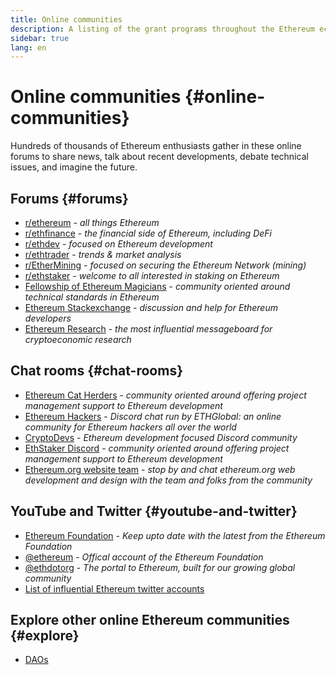 ```yaml
---
title: Online communities
description: A listing of the grant programs throughout the Ethereum ecosystem.
sidebar: true
lang: en
---
```


# Online communities {#online-communities}

Hundreds of thousands of Ethereum enthusiasts gather in these online forums to share news, talk about recent developments, debate technical issues, and imagine the future.

## Forums {#forums}

- [r/ethereum](https://www.reddit.com/r/ethereum/) - _all things Ethereum_
- [r/ethfinance](https://www.reddit.com/r/ethfinance/) - _the financial side of Ethereum, including DeFi_
- [r/ethdev](https://www.reddit.com/r/ethdev/) - _focused on Ethereum development_
- [r/ethtrader](https://www.reddit.com/r/ethtrader/) - _trends & market analysis_
- [r/EtherMining](https://www.reddit.com/r/EtherMining/) - _focused on securing the Ethereum Network (mining)_
- [r/ethstaker](https://www.reddit.com/r/ethstaker/) - _welcome to all interested in staking on Ethereum_
- [Fellowship of Ethereum Magicians](https://ethereum-magicians.org) - _community oriented around technical standards in Ethereum_
- [Ethereum Stackexchange](https://ethereum.stackexchange.com) - _discussion and help for Ethereum developers_
- [Ethereum Research](https://ethresear.ch) - _the most influential messageboard for cryptoeconomic research_

## Chat rooms {#chat-rooms}

- <Icon name="discord" /> <a href="https://discord.gg/tzYmDmF">Ethereum Cat Herders</a> - <i>community oriented around offering project management support to Ethereum development</i>
- <Icon name="discord" /> <a href="https://ethglobal.co/discord">Ethereum Hackers</a> - <i>Discord chat run by ETHGlobal: an online community for Ethereum hackers all over the world</i>
- <Icon name="discord" /> <a href="https://discord.gg/5W5tVb3">CryptoDevs</a> - <i>Ethereum development focused Discord community</i>
- <Icon name="discord" /> <a href="https://discord.io/ethstaker">EthStaker Discord</a> - <i>community oriented around offering project management support to Ethereum development</i>
- <Icon name="discord" /> <a href="https://discord.gg/CetY6Y4">Ethereum.org website team</a> - <i>stop by and chat ethereum.org web development and design with the team and folks from the community</i>

## YouTube and Twitter {#youtube-and-twitter}

- [Ethereum Foundation](https://www.youtube.com/c/EthereumFoundation) - _Keep upto date with the latest from the Ethereum Foundation_
- [@ethereum](https://twitter.com/ethereum) - _Offical account of the Ethereum Foundation_
- [@ethdotorg](https://twitter.com/ethdotorg) - _The portal to Ethereum, built for our growing global community_
- [List of influential Ethereum twitter accounts](https://hive.one/c/Ethereum?page=1)

<Divider />

## Explore other online Ethereum communities {#explore}

- [DAOs](/community/daos/)
